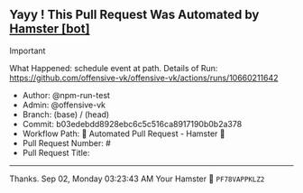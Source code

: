 ## Yayy ! This Pull Request Was Automated by [Hamster [bot]](https://github.com/npm-run-test)

> [!IMPORTANT]
> What Happened: schedule event at  path.
> Details of Run: https://github.com/offensive-vk/offensive-vk/actions/runs/10660211642

- Author: @npm-run-test
- Admin: @offensive-vk
- Branch:  (base) /  (head)
- Commit: b03edebdd8928ebc6c5c516ca8917190b0b2a378
- Workflow Path: 🤖 Automated Pull Request - Hamster 🐹
- Pull Request Number: #
- Pull Request Title: 

---

Thanks.
Sep 02, Monday 03:23:43 AM
Your Hamster 🐹 <code>PF78VAPPKLZ2</code>
